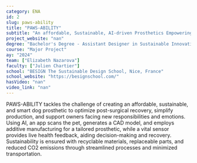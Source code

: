 ```yaml
---
category: ENA
id: 2
slug: paws-ability
title: "PAWS-ABILITY"
subtitle: "An affordable, Sustainable, AI-driven Prosthetics Empowering Pets and Supporting Owners"
project_website: "nan"
degree: "Bachelor's Degree - Assistant Designer in Sustainable Innovation"
course: "Major Project"
ay: "2024"
team: ["Elizabeth Nazarova"]
faculty: ["Julien Chartier"]
school: "BESIGN The Sustainable Design School, Nice, France"
school_website: "https://besignschool.com/"
hasVideo: "nan"
video_link: "nan"
---
```


PAWS-ABILITY tackles the challenge of creating an affordable, sustainable, and smart dog prosthetic to optimize post-surgical recovery, simplify production, and support owners facing new responsibilities and emotions. Using AI, an app scans the pet, generates a CAD model, and employs additive manufacturing for a tailored prosthetic, while a vital sensor provides live health feedback, aiding decision-making and recovery. Sustainability is ensured with recyclable materials, replaceable parts, and reduced CO2 emissions through streamlined processes and minimized transportation.
